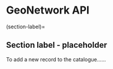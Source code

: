 # GeoNetwork API

(section-label)=
## Section label - placeholder

To add a new record to the catalogue......


